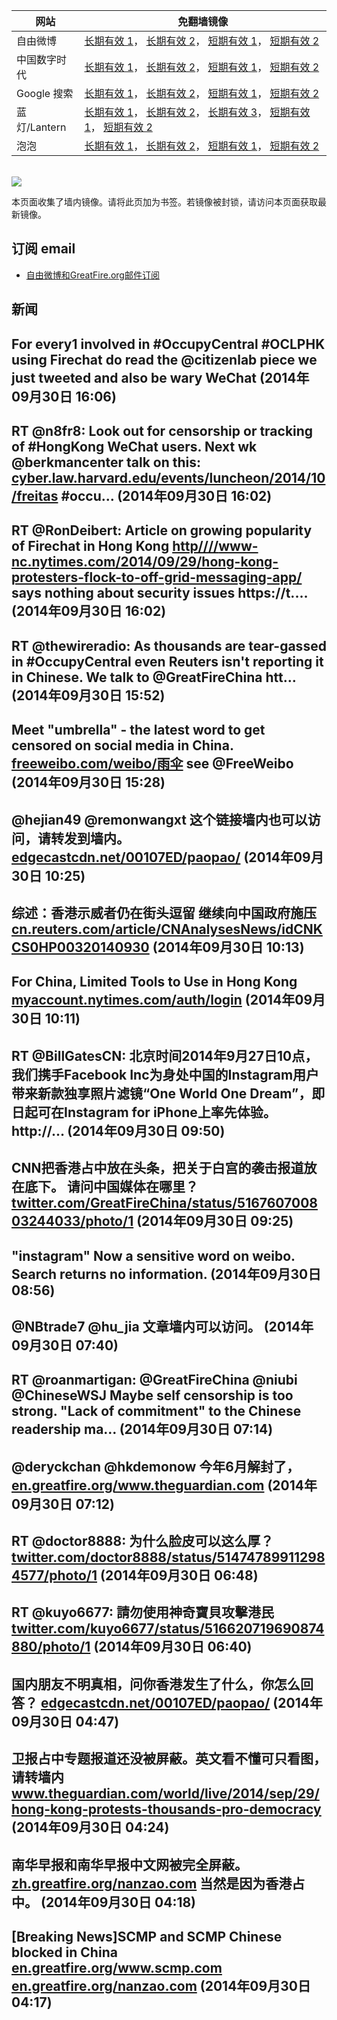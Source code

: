 <table>
    <thead>
        <tr>
            <th>网站</th>
            <th>免翻墙镜像</th>
        </tr>
    </thead>
    <tbody>    
        <tr>
            <td>自由微博</td>
            <td>            
                <a href="https://edgecastcdn.net/00107ED/freeweibo/" target="_BLANK">长期有效 1</a>，            
                <a href="https://objects.dreamhost.com/freeweibo/index.html" target="_BLANK">长期有效 2</a>，            
                <a href="https://fw3.azurewebsites.net" target="_BLANK">短期有效 1</a>，            
                <a href="https://d1stdkq55ggsv7.cloudfront.net" target="_BLANK">短期有效 2</a>
            </td>
        </tr>    
        <tr>
            <td>中国数字时代</td>
            <td>            
                <a href="https://a248.e.akamai.net/f/1/1/1/dci.download.akamai.com/35985/159415/1/c/" target="_BLANK">长期有效 1</a>，            
                <a href="https://objects.dreamhost.com/cdt/index.html" target="_BLANK">长期有效 2</a>，            
                <a href="https://1ff2d.azurewebsites.net" target="_BLANK">短期有效 1</a>，            
                <a href="https://d29jekp4emy41a.cloudfront.net" target="_BLANK">短期有效 2</a>
            </td>
        </tr>    
        <tr>
            <td>Google 搜索</td>
            <td>            
                <a href="https://edgecastcdn.net/00107ED/g/" target="_BLANK">长期有效 1</a>，            
                <a href="https://objects.dreamhost.com/goo/index.html" target="_BLANK">长期有效 2</a>，            
                <a href="https://865ba.azurewebsites.net" target="_BLANK">短期有效 1</a>，            
                <a href="https://d3vv89cvqbrqlq.cloudfront.net" target="_BLANK">短期有效 2</a>
            </td>
        </tr>    
        <tr>
            <td>蓝灯/Lantern</td>
            <td>            
                <a href="https://edgecastcdn.net/00107ED/lantern/" target="_BLANK">长期有效 1</a>，            
                <a href="https://a248.e.akamai.net/f/1/1/1/dci.download.akamai.com/35985/159415/1/l/" target="_BLANK">长期有效 2</a>，            
                <a href="https://objects.dreamhost.com/lantern/index.html" target="_BLANK">长期有效 3</a>，            
                <a href="https://c7511.azurewebsites.net" target="_BLANK">短期有效 1</a>，            
                <a href="https://dx1djqjpnvurw.cloudfront.net" target="_BLANK">短期有效 2</a>
            </td>
        </tr>    
        <tr>
            <td>泡泡</td>
            <td>            
                <a href="https://edgecastcdn.net/00107ED/paopao/" target="_BLANK">长期有效 1</a>，            
                <a href="https://objects.dreamhost.com/paopao/index.html" target="_BLANK">长期有效 2</a>，            
                <a href="https://paopao2.azurewebsites.net" target="_BLANK">短期有效 1</a>，            
                <a href="https://d19ysv8o6fv16v.cloudfront.net" target="_BLANK">短期有效 2</a>
            </td>
        </tr>
    </tbody>
</table>
<br/>
<img src="https://raw.githubusercontent.com/greatfire/z/master/logos.gif" />

本页面收集了墙内镜像。请将此页加为书签。若镜像被封锁，请访问本页面获取最新镜像。

## 订阅 email
* <a href="https://b.us7.list-manage.com/subscribe?u=854fca58782082e0cbdf204a0&id=c78949b93c">自由微博和GreatFire.org邮件订阅</a>
    
## 新闻
For every1 involved in #OccupyCentral #OCLPHK using Firechat do read the @citizenlab piece we just tweeted and also be wary WeChat (2014年09月30日 16:06)
 ---
RT @n8fr8: Look out for censorship or tracking of #HongKong WeChat users. Next wk @berkmancenter talk on this: <a href="http://cyber.law.harvard.edu/events/luncheon/2014/10/freitas" target="_BLANK">cyber.law.harvard.edu/events/luncheon/2014/10/freitas</a>
#occu… (2014年09月30日 16:02)
 ---
RT @RonDeibert: Article on growing popularity of Firechat in Hong Kong <a href="HTTP://http:////www-nc.nytimes.com/2014/09/29/hong-kong-protesters-flock-to-off-grid-messaging-app/?=_php=true&_type=blogs&_php=true&_type=blogs&_php=true&_type=blogs&_php=true&_type=blogs&_php=true&_type=blogs&_php=true&_type=blogs&_php=true&_type=blogs&smid=tw-share&_r=6&" target="_BLANK">http////www-nc.nytimes.com/2014/09/29/hong-kong-protesters-flock-to-off-grid-messaging-app/</a> says nothing about security issues https://t.… (2014年09月30日 16:02)
 ---
RT @thewireradio: As thousands are tear-gassed in #OccupyCentral even Reuters isn't reporting it in Chinese. We talk to @GreatFireChina htt… (2014年09月30日 15:52)
 ---
Meet "umbrella" - the latest word to get censored on social media in China. <a href="https://freeweibo.com/weibo/%E9%9B%A8%E4%BC%9E?censored" target="_BLANK">freeweibo.com/weibo/雨伞</a> see @FreeWeibo (2014年09月30日 15:28)
 ---
@hejian49 @remonwangxt 这个链接墙内也可以访问，请转发到墙内。<a href="https://edgecastcdn.net/00107ED/paopao/?u=/article/185" target="_BLANK">edgecastcdn.net/00107ED/paopao/</a> (2014年09月30日 10:25)
 ---
综述：香港示威者仍在街头逗留 继续向中国政府施压 <a href="http://cn.reuters.com/article/CNAnalysesNews/idCNKCS0HP00320140930?sp=true" target="_BLANK">cn.reuters.com/article/CNAnalysesNews/idCNKCS0HP00320140930</a> (2014年09月30日 10:13)
 ---
For China, Limited Tools to Use in Hong Kong <a href="https://myaccount.nytimes.com/auth/login?URI=http%3A%2F%2Fwww.nytimes.com%2F2014%2F09%2F30%2Fworld%2Fasia%2Fhong-kong-protests-present-a-challenge-to-xi-jinpings-rule.html%3F_r%3D5&REFUSE_COOKIE_ERROR=SHOW_ERROR" target="_BLANK">myaccount.nytimes.com/auth/login</a> (2014年09月30日 10:11)
 ---
RT @BillGatesCN: 北京时间2014年9月27日10点，我们携手Facebook Inc为身处中国的Instagram用户带来新款独享照片滤镜“One World One Dream”，即日起可在Instagram for iPhone上率先体验。 http://… (2014年09月30日 09:50)
 ---
CNN把香港占中放在头条，把关于白宫的袭击报道放在底下。 请问中国媒体在哪里？ <a href="https://twitter.com/GreatFireChina/status/516760700803244033/photo/1" target="_BLANK">twitter.com/GreatFireChina/status/516760700803244033/photo/1</a> (2014年09月30日 09:25)
 ---
"instagram" Now a sensitive word on weibo. Search returns no information. (2014年09月30日 08:56)
 ---
@NBtrade7 @hu_jia 文章墙内可以访问。 (2014年09月30日 07:40)
 ---
RT @roanmartigan: @GreatFireChina @niubi @ChineseWSJ Maybe self censorship is too strong. "Lack of commitment" to the Chinese readership ma… (2014年09月30日 07:14)
 ---
@deryckchan @hkdemonow 今年6月解封了， <a href="https://en.greatfire.org/www.theguardian.com" target="_BLANK">en.greatfire.org/www.theguardian.com</a> (2014年09月30日 07:12)
 ---
RT @doctor8888: 为什么脸皮可以这么厚？ <a href="https://twitter.com/doctor8888/status/514747899112984577/photo/1" target="_BLANK">twitter.com/doctor8888/status/514747899112984577/photo/1</a> (2014年09月30日 06:48)
 ---
RT @kuyo6677: 請勿使用神奇寶貝攻擊港民 <a href="https://twitter.com/kuyo6677/status/516620719690874880/photo/1" target="_BLANK">twitter.com/kuyo6677/status/516620719690874880/photo/1</a> (2014年09月30日 06:40)
 ---
国内朋友不明真相，问你香港发生了什么，你怎么回答？ <a href="https://edgecastcdn.net/00107ED/paopao/?u=/article/185" target="_BLANK">edgecastcdn.net/00107ED/paopao/</a> (2014年09月30日 04:47)
 ---
卫报占中专题报道还没被屏蔽。英文看不懂可只看图，请转墙内 <a href="http://www.theguardian.com/world/live/2014/sep/29/hong-kong-protests-thousands-pro-democracy" target="_BLANK">www.theguardian.com/world/live/2014/sep/29/hong-kong-protests-thousands-pro-democracy</a> (2014年09月30日 04:24)
 ---
南华早报和南华早报中文网被完全屏蔽。 <a href="https://zh.greatfire.org/nanzao.com" target="_BLANK">zh.greatfire.org/nanzao.com</a> 当然是因为香港占中。 (2014年09月30日 04:18)
 ---
[Breaking News]SCMP and SCMP Chinese blocked in China <a href="https://en.greatfire.org/www.scmp.com" target="_BLANK">en.greatfire.org/www.scmp.com</a> <a href="https://en.greatfire.org/nanzao.com" target="_BLANK">en.greatfire.org/nanzao.com</a> (2014年09月30日 04:17)
 ---
